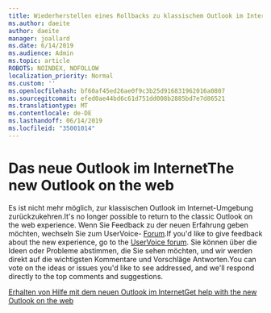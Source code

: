```yaml
---
title: Wiederherstellen eines Rollbacks zu klassischem Outlook im Internet
ms.author: daeite
author: daeite
manager: joallard
ms.date: 6/14/2019
ms.audience: Admin
ms.topic: article
ROBOTS: NOINDEX, NOFOLLOW
localization_priority: Normal
ms.custom: ''
ms.openlocfilehash: bf60af45ed26ae0f9c3b25d916831962016a0807
ms.sourcegitcommit: efed0ae44bd6c61d751dd008b2885bd7e7d86521
ms.translationtype: MT
ms.contentlocale: de-DE
ms.lasthandoff: 06/14/2019
ms.locfileid: "35001014"
---
```

# <a name="the-new-outlook-on-the-web"></a><span data-ttu-id="a86c9-102">Das neue Outlook im Internet</span><span class="sxs-lookup"><span data-stu-id="a86c9-102">The new Outlook on the web</span></span>

<span data-ttu-id="a86c9-103">Es ist nicht mehr möglich, zur klassischen Outlook im Internet-Umgebung zurückzukehren.</span><span class="sxs-lookup"><span data-stu-id="a86c9-103">It's no longer possible to return to the classic Outlook on the web experience.</span></span> <span data-ttu-id="a86c9-104">Wenn Sie Feedback zu der neuen Erfahrung geben möchten, wechseln Sie zum UserVoice- [Forum](https://outlook.uservoice.com/forums/313228--outlook-on-the-web-office-365).</span><span class="sxs-lookup"><span data-stu-id="a86c9-104">If you'd like to give feedback about the new experience, go to the [UserVoice forum](https://outlook.uservoice.com/forums/313228--outlook-on-the-web-office-365).</span></span> <span data-ttu-id="a86c9-105">Sie können über die Ideen oder Probleme abstimmen, die Sie sehen möchten, und wir werden direkt auf die wichtigsten Kommentare und Vorschläge Antworten.</span><span class="sxs-lookup"><span data-stu-id="a86c9-105">You can vote on the ideas or issues you'd like to see addressed, and we'll respond directly to the top comments and suggestions.</span></span>

[<span data-ttu-id="a86c9-106">Erhalten von Hilfe mit dem neuen Outlook im Internet</span><span class="sxs-lookup"><span data-stu-id="a86c9-106">Get help with the new Outlook on the web</span></span>](https://support.office.com/article/017014cd-2ad0-41ab-8473-6bd8c349d4f8)